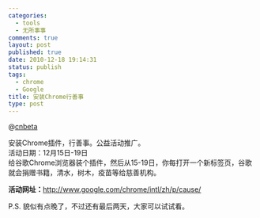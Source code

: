 ```yaml
--- 
categories: 
  - tools
  - 无所事事
comments: true
layout: post
published: true
date: 2010-12-18 19:14:31
status: publish
tags: 
  - chrome
  - Google
title: 安装Chrome行善事
type: post
---
```

@<a href="http://goo.gl/OUMAy" target="_blank">cnbeta</a>
 
安装Chrome插件，行善事。公益活动推广。<br style="padding: 0px; margin: 0px;">活动日期：12月15日-19日<br style="padding: 0px; margin: 0px;">给谷歌Chrome浏览器装个插件，然后从15-19日，你每打开一个新标签页，谷歌就会捐赠书籍，清水，树木，疫苗等给慈善机构。

<strong>活动网址：</strong><a style="color: #003366; text-decoration: none; padding: 0px; margin: 0px;" href="http://www.google.com/chrome/intl/zh/p/cause/" target="_blank">http://www.google.com/chrome/intl/zh/p/cause/</a>

P.S. 貌似有点晚了，不过还有最后两天，大家可以试试看。
